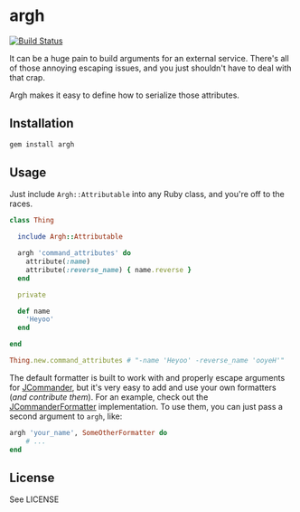 # argh

[![Build Status](https://secure.travis-ci.org/broadstreetads/argh.png)](http://travis-ci.org/broadstreetads/argh)

It can be a huge pain to build arguments for an external service.
There's all of those annoying escaping issues, and you just shouldn't
have to deal with that crap.

Argh makes it easy to define how to serialize those attributes.

## Installation

``` bash
gem install argh
```

## Usage

Just include `Argh::Attributable` into any Ruby class, and you're off to
the races.

``` ruby
class Thing

  include Argh::Attributable

  argh 'command_attributes' do
    attribute(:name)
    attribute(:reverse_name) { name.reverse }
  end

  private

  def name
    'Heyoo'
  end

end

Thing.new.command_attributes # "-name 'Heyoo' -reverse_name 'ooyeH'"
```

The default formatter is built to work
with and properly escape arguments for [JCommander](http://jcommander.org/),
but it's very easy to add and use your own formatters (_and contribute them_).  For an example,
check out the [JCommanderFormatter](https://github.com/broadstreetads/argh/blob/master/lib/argh/formatters/jcommander_formatter.rb)
implementation.  To use them, you can just pass a second argument to `argh`,
like:

``` ruby
argh 'your_name', SomeOtherFormatter do
	# ...
end
```

## License

See LICENSE
